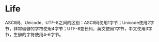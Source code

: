 # Life
ASCII码、Unicode、UTF-8之间的区别：ASCII码使用1字节；Unicode使用2字节，非常偏僻的字符使用4字节；UTF-8变长码，英文使用1字节，中文使用3字节，生僻的字符使用4-6字节。
